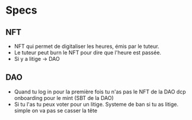 # Specs

## NFT

- NFT qui permet de digitaliser les heures, émis par le tuteur.
- Le tuteur peut burn le NFT pour dire que l'heure est passée.
- Si y a litige -> DAO

## DAO

- Quand tu log in pour la première fois tu n'as pas le NFT de la DAO dcp onboarding pour le mint (SBT de la DAO)
- Si tu l'as tu peux voter pour un litige. Systeme de ban si tu as litige. simple on va pas se casser la tête
